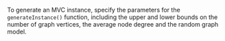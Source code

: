 To generate an MVC instance, specify the parameters for the `generateInstance()` function, including the upper and lower bounds on the number of graph vertices, the average node degree and the random graph model.
